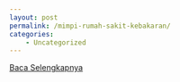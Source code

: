 ```yaml
---
layout: post
permalink: /mimpi-rumah-sakit-kebakaran/
categories:
    - Uncategorized
---
```


[Baca Selengkapnya](/04)